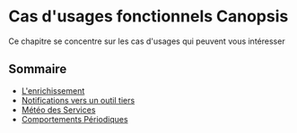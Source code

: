 # Cas d'usages fonctionnels Canopsis

Ce chapitre se concentre sur les cas d'usages qui peuvent vous intéresser

## Sommaire

*  [L'enrichissement](enrichissement.md)
*  [Notifications vers un outil tiers](notifications.md)
*  [Météo des Services](meteo_des_services.md)
*  [Comportements Périodiques](comportements_periodiques.md)
